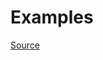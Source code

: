 


# Examples


[Source](http://www.rubydoc.info/gems/rubocop/RuboCop/Cop/Performance/DoubleStartEndWith)